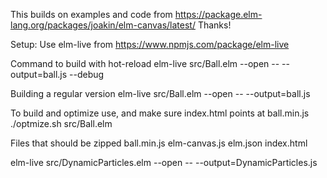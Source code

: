 This builds on examples and code from https://package.elm-lang.org/packages/joakin/elm-canvas/latest/
Thanks!

Setup:
Use elm-live from https://www.npmjs.com/package/elm-live

Command to build with hot-reload
elm-live src/Ball.elm --open -- --output=ball.js --debug

Building a regular version
elm-live src/Ball.elm --open -- --output=ball.js

To build and optimize use, and make sure index.html points at ball.min.js
./optmize.sh src/Ball.elm

Files that should be zipped
ball.min.js
elm-canvas.js
elm.json
index.html

elm-live src/DynamicParticles.elm --open -- --output=DynamicParticles.js